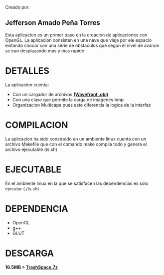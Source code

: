 Creado por:
## Jefferson Amado Peña Torres ##

Esta aplicacion es un primer paso en la creacion de aplicaciones con OpenGL.
La aplicacion consisten en una nave que viaja por ele espacio evitando chocar con una serie de obstaculos que segun el nivel de avance se iran desplazando mas y mas rapido

# DETALLES #
La aplicacion cuenta:
  * Con un cargador de archivos **[(Wavefront .obj)](http://en.wikipedia.org/wiki/Wavefront_.obj_file)**
  * Con una clase que permite la carga de imagenes bmp
  * Organizacion Multicapa pues este diferencia la logica de la interfaz

# COMPILACION #
La aplicacion ha sido construido en un ambiente linux cuenta con un archivo Makefile que con el comando make compila todo y genera el archivo ejecutable (ts.sh)

# EJECUTABLE #
En el ambiente linux en la que se satisfacen las dependencias es solo ejecutar (./ts.sh)

# DEPENDENCIA #
  * OpenGL
  * g++
  * GLUT

# DESCARGA #
**16.5MB > [TrashSpace.7z](http://code.google.com/p/trashspace/downloads/detail?name=TrashSpace_v1.0.3-.7z&can=2&q=)**


